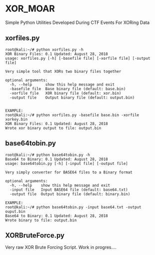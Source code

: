 # XOR_MOAR
Simple Python Utilities Developed During CTF Events For XORing Data

## xorfiles.py  
```
root@kali:~/# python xorfiles.py -h
XOR Binary Files: 0.1 Updated: August 28, 2018
usage: xorfiles.py [-h] [-basefile file] [-xorfile file] [-output file]

Very simple tool that XORs two binary files together

optional arguments:
  -h, --help      show this help message and exit
  -basefile file  Base binary file (default: base.bin)
  -xorfile file   XOR binary file (default: xor.bin)
  -output file    Output binary file (default: output.bin)


EXAMPLE:
root@kali:~/# python xorfiles.py -basefile base.bin -xorfile xorkey.bin
XOR Binary Files: 0.1 Updated: August 28, 2018
Wrote xor binary output to file: output.bin

```

## base64tobin.py
```
root@kali:~/# python base64tobin.py -h
Base64 to Binary: 0.1 Updated: August 28, 2018
usage: base64tobin.py [-h] [-input file] [-output file]

Very simply converter for BASE64 files to a Binary format

optional arguments:
  -h, --help    show this help message and exit
  -input file   Input BASE64 file (default: base64.txt)
  -output file  Output binary file (default: binary.bin)

EXAMPLE:
root@kali:~/# python base64tobin.py -input base64.txt -output ouput.bin
Base64 to Binary: 0.1 Updated: August 28, 2018
Wrote binary to file: output.bin
```

## XORBruteForce.py
Very raw XOR Brute Forcing Script.  Work in progres....
